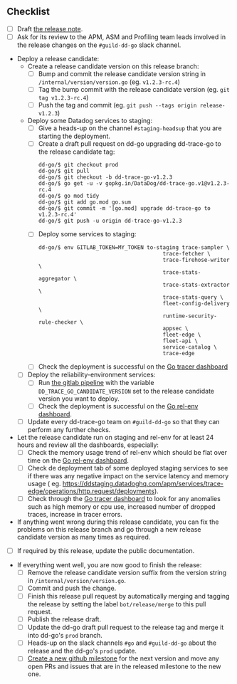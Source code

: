 ## Checklist

- [ ] Draft [the release note](https://github.com/DataDog/dd-trace-go/releases/new).
- [ ] Ask for its review to the APM, ASM and Profiling team leads involved in the release changes on the `#guild-dd-go`
  slack channel.

- Deploy a release candidate:
    - Create a release candidate version on this release branch:
        - [ ] Bump and commit the release candidate version string in `/internal/version/version.go` (eg. `v1.2.3-rc.4`)
        - [ ] Tag the bump commit with the release candidate version (eg. `git tag v1.2.3-rc.4`)
        - [ ] Push the tag and commit (eg. `git push --tags origin release-v1.2.3`)
    - Deploy some Datadog services to staging:
        - [ ] Give a heads-up on the channel `#staging-headsup` that you are starting the deployment.
        - [ ] Create a draft pull request on dd-go upgrading dd-trace-go to the release candidate tag:
          ```console
          dd-go/$ git checkout prod
          dd-go/$ git pull
          dd-go/$ git checkout -b dd-trace-go-v1.2.3
          dd-go/$ go get -u -v gopkg.in/DataDog/dd-trace-go.v1@v1.2.3-rc.4
          dd-go/$ go mod tidy
          dd-go/$ git add go.mod go.sum
          dd-go/$ git commit -m '[go.mod] upgrade dd-trace-go to v1.2.3-rc.4'
          dd-go/$ git push -u origin dd-trace-go-v1.2.3
          ```
        - [ ] Deploy some services to staging:
          ```console
          dd-go/$ env GITLAB_TOKEN=MY_TOKEN to-staging trace-sampler \
                                                 trace-fetcher \
                                                 trace-firehose-writer \
                                                 trace-stats-aggregator \
                                                 trace-stats-extractor \
                                                 trace-stats-query \
                                                 fleet-config-delivery \
                                                 runtime-security-rule-checker \
                                                 appsec \
                                                 fleet-edge \
                                                 fleet-api \
                                                 service-catalog \
                                                 trace-edge
          ```
        - [ ] Check the deployment is successful on the [Go tracer dashboard]
    - [ ] Deploy the reliability-environment services:
        - [ ] Run [the gitlab pipeline](https://gitlab.ddbuild.io/DataDog/datadog-reliability-env/-/pipelines/new)
          with the variable `DD_TRACE_GO_CANDIDATE_VERSION` set to the release candidate version you want to deploy.
        - [ ] Check the deployment is successful on the [Go rel-env dashboard].
    - [ ] Update every dd-trace-go team on `#guild-dd-go` so that they can perform any further checks.

- Let the release candidate run on staging and rel-env for at least 24 hours and review all the dashboards, especially:
    - [ ] Check the memory usage trend of rel-env which should be flat over time on the [Go rel-env dashboard].
    - [ ] Check de deployment tab of some deployed staging services to see if there was any negative impact on the
      service latency and memory usage (
      eg. https://ddstaging.datadoghq.com/apm/services/trace-edge/operations/http.request/deployments).
    - [ ] Check through the [Go tracer dashboard] to look for any anomalies such as high memory or cpu use, increased
      number of dropped traces, increase in tracer errors.

- If anything went wrong during this release candidate, you can fix the problems on this release branch and go through a
  new release candidate version as many times as required.

- [ ] If required by this release, update the public documentation.

- If everything went well, you are now good to finish the release:
    - [ ] Remove the release candidate version suffix from the version string in `/internal/version/version.go`.
    - [ ] Commit and push the change.
    - [ ] Finish this release pull request by automatically merging and tagging the release by setting the
      label `bot/release/merge` to this pull request.
    - [ ] Publish the release draft.
    - [ ] Update the dd-go draft pull request to the release tag and merge it into dd-go's `prod` branch.
    - [ ] Heads-up on the slack channels `#go` and `#guild-dd-go` about the release and the dd-go's `prod` update.
    - [ ] [Create a new github milestone](https://github.com/DataDog/dd-trace-go/milestones/new) for the next version
      and
      move any open PRs and issues that are in the released milestone to the new one.

[Go tracer dashboard]: https://ddstaging.datadoghq.com/dashboard/r92-2p7-shv/go-tracer

[Go rel-env dashboard]: https://ddstaging.datadoghq.com/dashboard/s2a-5wy-g5b/go-reliability-env-dashboard
